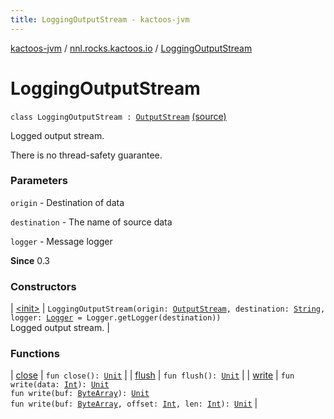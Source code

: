 ```yaml
---
title: LoggingOutputStream - kactoos-jvm
---
```


[kactoos-jvm](../../index.html) / [nnl.rocks.kactoos.io](../index.html) / [LoggingOutputStream](./index.html)

# LoggingOutputStream

`class LoggingOutputStream : `[`OutputStream`](http://docs.oracle.com/javase/8/docs/api/java/io/OutputStream.html) [(source)](https://github.com/neonailol/kactoos/blob/master/kactoos-jvm/src/main/kotlin/nnl/rocks/kactoos/io/LoggingOutputStream.kt#L21)

Logged output stream.

There is no thread-safety guarantee.

### Parameters

`origin` - Destination of data

`destination` - The name of source data

`logger` - Message logger

**Since**
0.3

### Constructors

| [&lt;init&gt;](-init-.html) | `LoggingOutputStream(origin: `[`OutputStream`](http://docs.oracle.com/javase/8/docs/api/java/io/OutputStream.html)`, destination: `[`String`](https://kotlinlang.org/api/latest/jvm/stdlib/kotlin/-string/index.html)`, logger: `[`Logger`](http://docs.oracle.com/javase/8/docs/api/java/util/logging/Logger.html)` = Logger.getLogger(destination))`<br>Logged output stream. |

### Functions

| [close](close.html) | `fun close(): `[`Unit`](https://kotlinlang.org/api/latest/jvm/stdlib/kotlin/-unit/index.html) |
| [flush](flush.html) | `fun flush(): `[`Unit`](https://kotlinlang.org/api/latest/jvm/stdlib/kotlin/-unit/index.html) |
| [write](write.html) | `fun write(data: `[`Int`](https://kotlinlang.org/api/latest/jvm/stdlib/kotlin/-int/index.html)`): `[`Unit`](https://kotlinlang.org/api/latest/jvm/stdlib/kotlin/-unit/index.html)<br>`fun write(buf: `[`ByteArray`](https://kotlinlang.org/api/latest/jvm/stdlib/kotlin/-byte-array/index.html)`): `[`Unit`](https://kotlinlang.org/api/latest/jvm/stdlib/kotlin/-unit/index.html)<br>`fun write(buf: `[`ByteArray`](https://kotlinlang.org/api/latest/jvm/stdlib/kotlin/-byte-array/index.html)`, offset: `[`Int`](https://kotlinlang.org/api/latest/jvm/stdlib/kotlin/-int/index.html)`, len: `[`Int`](https://kotlinlang.org/api/latest/jvm/stdlib/kotlin/-int/index.html)`): `[`Unit`](https://kotlinlang.org/api/latest/jvm/stdlib/kotlin/-unit/index.html) |

